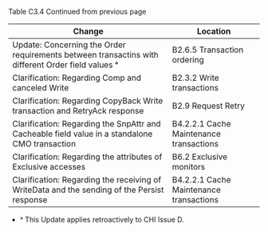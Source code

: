 Table C3.4 Continued from previous page

| Change                                                                                            | Location                                |
|---------------------------------------------------------------------------------------------------|-----------------------------------------|
| Update: Concerning the Order requirements between transactins with different Order field values ᵃ | B2.6.5 Transaction ordering             |
| Clarification: Regarding Comp and canceled Write                                                  | B2.3.2 Write transactions               |
| Clarification: Regarding CopyBack Write transaction and RetryAck response                         | B2.9 Request Retry                      |
| Clarification: Regarding the SnpAttr and Cacheable field value in a standalone CMO transaction    | B4.2.2.1 Cache Maintenance transactions |
| Clarification: Regarding the attributes of Exclusive accesses                                     | B6.2 Exclusive monitors                 |
| Clarification: Regarding the receiving of WriteData and the sending of the Persist response       | B4.2.2.1 Cache Maintenance transactions |

- ᵃ This Update applies retroactively to CHI Issue D.
